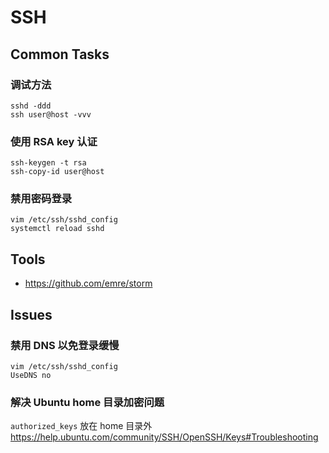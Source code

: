# SSH


## Common Tasks

### 调试方法

    sshd -ddd
    ssh user@host -vvv


### 使用 RSA key 认证

    ssh-keygen -t rsa
    ssh-copy-id user@host


### 禁用密码登录

    vim /etc/ssh/sshd_config
    systemctl reload sshd


## Tools

- https://github.com/emre/storm


## Issues

### 禁用 DNS 以免登录缓慢

    vim /etc/ssh/sshd_config
    UseDNS no

### 解决 Ubuntu home 目录加密问题

`authorized_keys` 放在 home 目录外 https://help.ubuntu.com/community/SSH/OpenSSH/Keys#Troubleshooting
